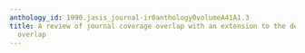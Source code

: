 ```yaml
---
anthology_id: 1990.jasis_journal-ir0anthology0volumeA41A1.3
title: A review of journal coverage overlap with an extension to the definition of
  overlap
---
```

